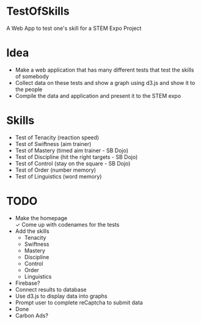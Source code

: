# TestOfSkills
A Web App to test one's skill for a STEM Expo Project

# Idea
- Make a web application that has many different tests that test the skills of somebody
- Collect data on these tests and show a graph using d3.js and show it to the people
- Compile the data and application and present it to the STEM expo

# Skills
- Test of Tenacity (reaction speed)
- Test of Swiftness (aim trainer)
- Test of Mastery (timed aim trainer - SB Dojo)
- Test of Discipline (hit the right targets - SB Dojo)
- Test of Control (stay on the square - SB Dojo)
- Test of Order (number memory)
- Test of Linguistics (word memory)

# TODO
- Make the homepage\
✓ Come up with codenames for the tests
- Add the skills
    - Tenacity
    - Swiftness
    - Mastery
    - Discipline
    - Control
    - Order
    - Linguistics
- Firebase?
- Connect results to database
- Use d3.js to display data into graphs
- Prompt user to complete reCaptcha to submit data
- Done
- Carbon Ads?